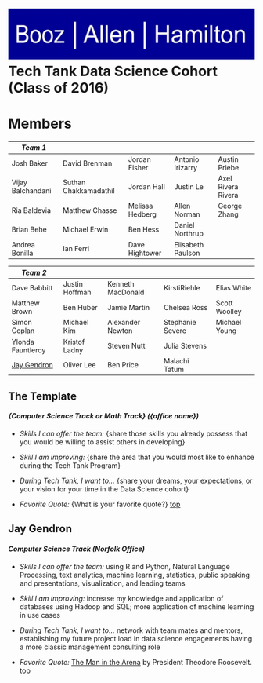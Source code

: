 ![Booz Allen Hamilton Logo](images/boozallenlogo.jpg) 
Tech Tank Data Science Cohort (Class of 2016)
================

# Members

|*Team 1* |  |  |  |  |
| ---- | ---- | ---- | ---- | ---- |
|  Josh Baker  |  David Brenman  |  Jordan Fisher  |  Antonio Irizarry  |  Austin Priebe  |
|  Vijay Balchandani  |  Suthan Chakkamadathil  |  Jordan Hall  |  Justin Le  |  Axel Rivera Rivera  |
|  Ria Baldevia  |  Matthew Chasse  |  Melissa Hedberg  |  Allen Norman  |  George Zhang  |
|  Brian Behe  |  Michael Erwin  |  Ben Hess  |  Daniel Northrup  |  |
|  Andrea Bonilla  |  Ian Ferri  |  Dave Hightower  |  Elisabeth Paulson  |  |

|*Team 2* |  |  |  |  |
| ---- | ---- | ---- | ---- | ---- |
|  Dave Babbitt  |  Justin Hoffman  |  Kenneth MacDonald  |  KirstiRiehle  |  Elias White  |
|  Matthew Brown  |  Ben Huber  |  Jamie Martin  |  Chelsea Ross  |  Scott Woolley  |
|  Simon Coplan  |  Michael Kim  |  Alexander Newton  |  Stephanie Severe  |  Michael Young  |
|  Ylonda Fauntleroy  |  Kristof Ladny  |  Steven Nutt  |  Julia Stevens  |  |
|  [Jay Gendron](#jay-gendron)  |  Oliver Lee  |  Ben Price  |  Malachi Tatum  |  |

## The Template
#### _{Computer Science Track or Math Track} ({office name})_
* _Skills I can offer the team:_ {share those skills you already possess that you would be willing to assist others in developing}

* _Skill I am improving:_ {share the area that you would most like to enhance during the Tech Tank Program}

* _During Tech Tank, I want to..._ {share your dreams, your expectations, or your vision for your time in the Data Science cohort}

* _Favorite Quote:_ {What is your favorite quote?} [top](#members)

## Jay Gendron
#### _Computer Science Track (Norfolk Office)_

* _Skills I can offer the team:_ using R and Python, Natural Language Processing, text analytics, machine learning, statistics, public speaking and presentations, visualization, and leading teams

* _Skill I am improving:_ increase my knowledge and application of databases using Hadoop and SQL; more application of machine learning in use cases

* _During Tech Tank, I want to..._ network with team mates and mentors, establishing my future project load in data science engagements having a more classic management consulting role

* _Favorite Quote:_ [The Man in the Arena](images/the-man-in-the-arena.jpg) by President Theodore Roosevelt.  [top](#members)



